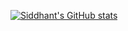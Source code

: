 [![Siddhant's GitHub stats](https://github-readme-stats-peach-three-90.vercel.app/api?username=codetalker7)](https://github.com/anuraghazra/github-readme-stats)

<!--
**codetalker7/codetalker7** is a ✨ _special_ ✨ repository because its `README.md` (this file) appears on your GitHub profile.

Here are some ideas to get you started:

- 🔭 I’m currently working on ...
- 🌱 I’m currently learning ...
- 👯 I’m looking to collaborate on ...
- 🤔 I’m looking for help with ...
- 💬 Ask me about ...
- 📫 How to reach me: ...
- 😄 Pronouns: ...
- ⚡ Fun fact: ...
-->
